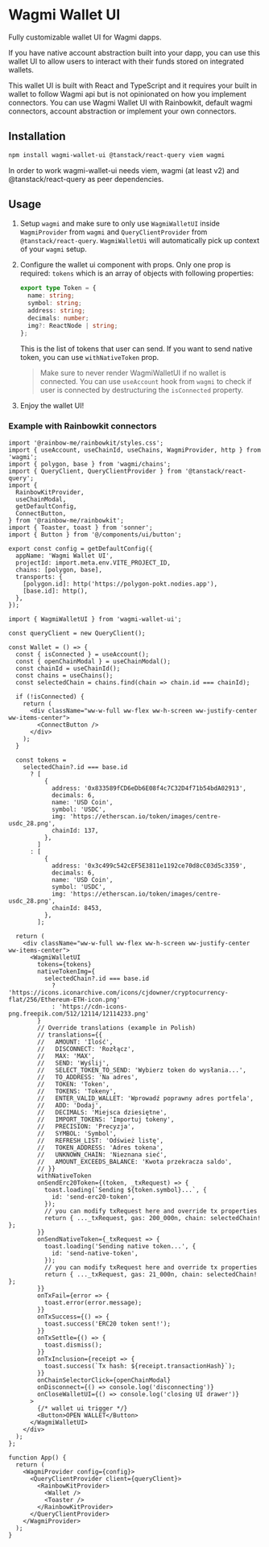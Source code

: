 # Wagmi Wallet UI

Fully customizable wallet UI for Wagmi dapps.

If you have native account abstraction built into your dapp, you can use this wallet UI to allow users to interact with their funds stored on integrated wallets.

This wallet UI is built with React and TypeScript and it requires your built in wallet to follow Wagmi api but is not opinionated on how you implement connectors. You can use Wagmi Wallet UI with Rainbowkit, default wagmi connectors, account abstraction or implement your own connectors.

## Installation

```bash
npm install wagmi-wallet-ui @tanstack/react-query viem wagmi
```

In order to work wagmi-wallet-ui needs viem, wagmi (at least v2) and @tanstack/react-query as peer dependencies.

## Usage

1. Setup `wagmi` and make sure to only use `WagmiWalletUI` inside `WagmiProvider` from `wagmi` and `QueryClientProvider` from `@tanstack/react-query`. `WagmiWalletUi` will automatically pick up context of your `wagmi` setup.

2. Configure the wallet ui component with props. Only one prop is required: `tokens` which is an array of objects with following properties:

   ```ts
   export type Token = {
     name: string;
     symbol: string;
     address: string;
     decimals: number;
     img?: ReactNode | string;
   };
   ```

   This is the list of tokens that user can send. If you want to send native token, you can use `withNativeToken` prop.

   > Make sure to never render WagmiWalletUI if no wallet is connected. You can use `useAccount` hook from `wagmi` to check if user is connected by destructuring the `isConnected` property.

3. Enjoy the wallet UI!

### Example with Rainbowkit connectors

```tsx
import '@rainbow-me/rainbowkit/styles.css';
import { useAccount, useChainId, useChains, WagmiProvider, http } from 'wagmi';
import { polygon, base } from 'wagmi/chains';
import { QueryClient, QueryClientProvider } from '@tanstack/react-query';
import {
  RainbowKitProvider,
  useChainModal,
  getDefaultConfig,
  ConnectButton,
} from '@rainbow-me/rainbowkit';
import { Toaster, toast } from 'sonner';
import { Button } from '@/components/ui/button';

export const config = getDefaultConfig({
  appName: 'Wagmi Wallet UI',
  projectId: import.meta.env.VITE_PROJECT_ID,
  chains: [polygon, base],
  transports: {
    [polygon.id]: http('https://polygon-pokt.nodies.app'),
    [base.id]: http(),
  },
});

import { WagmiWalletUI } from 'wagmi-wallet-ui';

const queryClient = new QueryClient();

const Wallet = () => {
  const { isConnected } = useAccount();
  const { openChainModal } = useChainModal();
  const chainId = useChainId();
  const chains = useChains();
  const selectedChain = chains.find(chain => chain.id === chainId);

  if (!isConnected) {
    return (
      <div className="ww-w-full ww-flex ww-h-screen ww-justify-center ww-items-center">
        <ConnectButton />
      </div>
    );
  }

  const tokens =
    selectedChain?.id === base.id
      ? [
          {
            address: '0x833589fCD6eDb6E08f4c7C32D4f71b54bdA02913',
            decimals: 6,
            name: 'USD Coin',
            symbol: 'USDC',
            img: 'https://etherscan.io/token/images/centre-usdc_28.png',
            chainId: 137,
          },
        ]
      : [
          {
            address: '0x3c499c542cEF5E3811e1192ce70d8cC03d5c3359',
            decimals: 6,
            name: 'USD Coin',
            symbol: 'USDC',
            img: 'https://etherscan.io/token/images/centre-usdc_28.png',
            chainId: 8453,
          },
        ];

  return (
    <div className="ww-w-full ww-flex ww-h-screen ww-justify-center ww-items-center">
      <WagmiWalletUI
        tokens={tokens}
        nativeTokenImg={
          selectedChain?.id === base.id
            ? 'https://icons.iconarchive.com/icons/cjdowner/cryptocurrency-flat/256/Ethereum-ETH-icon.png'
            : 'https://cdn-icons-png.freepik.com/512/12114/12114233.png'
        }
        // Override translations (example in Polish)
        // translations={{
        //   AMOUNT: 'Ilość',
        //   DISCONNECT: 'Rozłącz',
        //   MAX: 'MAX',
        //   SEND: 'Wyślij',
        //   SELECT_TOKEN_TO_SEND: 'Wybierz token do wysłania...',
        //   TO_ADDRESS: 'Na adres',
        //   TOKEN: 'Token',
        //   TOKENS: 'Tokeny',
        //   ENTER_VALID_WALLET: 'Wprowadź poprawny adres portfela',
        //   ADD: 'Dodaj',
        //   DECIMALS: 'Miejsca dziesiętne',
        //   IMPORT_TOKENS: 'Importuj tokeny',
        //   PRECISION: 'Precyzja',
        //   SYMBOL: 'Symbol',
        //   REFRESH_LIST: 'Odśwież listę',
        //   TOKEN_ADDRESS: 'Adres tokena',
        //   UNKNOWN_CHAIN: 'Nieznana sieć',
        //   AMOUNT_EXCEEDS_BALANCE: 'Kwota przekracza saldo',
        // }}
        withNativeToken
        onSendErc20Token={(token, _txRequest) => {
          toast.loading(`Sending ${token.symbol}...`, {
            id: 'send-erc20-token',
          });
          // you can modify txRequest here and override tx properties
          return { ..._txRequest, gas: 200_000n, chain: selectedChain! };
        }}
        onSendNativeToken={_txRequest => {
          toast.loading('Sending native token...', {
            id: 'send-native-token',
          });
          // you can modify txRequest here and override tx properties
          return { ..._txRequest, gas: 21_000n, chain: selectedChain! };
        }}
        onTxFail={error => {
          toast.error(error.message);
        }}
        onTxSuccess={() => {
          toast.success('ERC20 token sent!');
        }}
        onTxSettle={() => {
          toast.dismiss();
        }}
        onTxInclusion={receipt => {
          toast.success(`Tx hash: ${receipt.transactionHash}`);
        }}
        onChainSelectorClick={openChainModal}
        onDisconnect={() => console.log('disconnecting')}
        onCloseWalletUI={() => console.log('closing UI drawer')}
      >
        {/* wallet ui trigger */}
        <Button>OPEN WALLET</Button>
      </WagmiWalletUI>
    </div>
  );
};

function App() {
  return (
    <WagmiProvider config={config}>
      <QueryClientProvider client={queryClient}>
        <RainbowKitProvider>
          <Wallet />
          <Toaster />
        </RainbowKitProvider>
      </QueryClientProvider>
    </WagmiProvider>
  );
}
```
